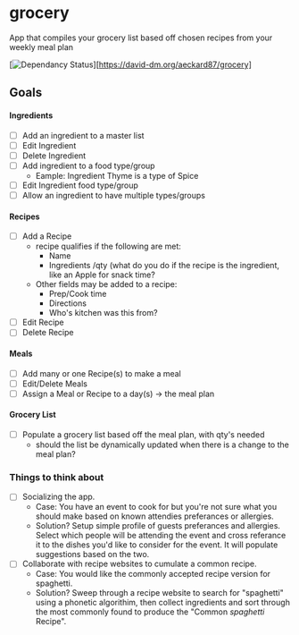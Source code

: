 # grocery
App that compiles your grocery list based off chosen recipes from your weekly meal plan

[![Dependancy Status](https://david-dm.org/aeckard87/grocery.svg)][https://david-dm.org/aeckard87/grocery]

## Goals ##

#### Ingredients
- [ ] Add an ingredient to a master list
- [ ] Edit Ingredient
- [ ] Delete Ingredient
- [ ] Add ingredient to a food type/group
  - Eample: Ingredient Thyme is a type of Spice
- [ ] Edit Ingredient food type/group
- [ ] Allow an ingredient to have multiple types/groups
#### Recipes
- [ ] Add a Recipe
  - recipe qualifies if the following are met:
    - Name
    - Ingredients /qty (what do you do if the recipe is the ingredient, like an Apple for snack time?
  - Other fields may be added to a recipe:
    - Prep/Cook time
    - Directions
    - Who's kitchen was this from?
- [ ] Edit Recipe
- [ ] Delete Recipe
#### Meals
- [ ] Add many or one Recipe(s) to make a meal
- [ ] Edit/Delete Meals
- [ ] Assign a Meal or Recipe to a day(s) -> the meal plan
#### Grocery List
- [ ] Populate a grocery list based off the meal plan, with qty's needed
  - should the list be dynamically updated when there is a change to the meal plan?


### Things to think about
- [ ] Socializing the app. 
  - Case: You have an event to cook for but you're not sure what you should make based on known attendies preferances or allergies.
  - Solution? Setup simple profile of guests preferances and allergies. Select which people will be attending the event and cross referance it to the dishes you'd like to consider for the event. It will populate suggestions based on the two.
 - [ ] Collaborate with recipe websites to cumulate a common recipe.
   - Case: You would like the commonly accepted recipe version for spaghetti. 
   - Solution? Sweep through a recipe website to search for "spaghetti" using a phonetic algorithim, then collect ingredients and sort through the most commonly found to produce the "Common _spaghetti_ Recipe". 

